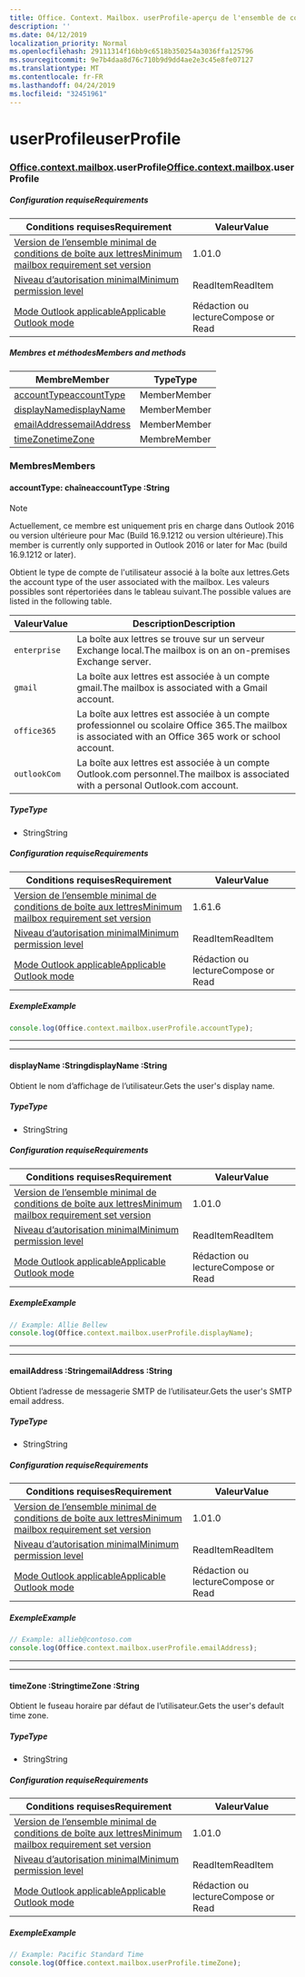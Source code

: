 ```yaml
---
title: Office. Context. Mailbox. userProfile-aperçu de l'ensemble de conditions requises
description: ''
ms.date: 04/12/2019
localization_priority: Normal
ms.openlocfilehash: 29111314f16bb9c6518b350254a3036ffa125796
ms.sourcegitcommit: 9e7b4daa8d76c710b9d9dd4ae2e3c45e8fe07127
ms.translationtype: MT
ms.contentlocale: fr-FR
ms.lasthandoff: 04/24/2019
ms.locfileid: "32451961"
---
```

# <a name="userprofile"></a><span data-ttu-id="b6c64-102">userProfile</span><span class="sxs-lookup"><span data-stu-id="b6c64-102">userProfile</span></span>

### <a name="officeofficemdcontextofficecontextmdmailboxofficecontextmailboxmduserprofile"></a><span data-ttu-id="b6c64-103">[Office](Office.md)[.context](Office.context.md)[.mailbox](Office.context.mailbox.md).userProfile</span><span class="sxs-lookup"><span data-stu-id="b6c64-103">[Office](Office.md)[.context](Office.context.md)[.mailbox](Office.context.mailbox.md).userProfile</span></span>

##### <a name="requirements"></a><span data-ttu-id="b6c64-104">Configuration requise</span><span class="sxs-lookup"><span data-stu-id="b6c64-104">Requirements</span></span>

|<span data-ttu-id="b6c64-105">Conditions requises</span><span class="sxs-lookup"><span data-stu-id="b6c64-105">Requirement</span></span>| <span data-ttu-id="b6c64-106">Valeur</span><span class="sxs-lookup"><span data-stu-id="b6c64-106">Value</span></span>|
|---|---|
|[<span data-ttu-id="b6c64-107">Version de l’ensemble minimal de conditions de boîte aux lettres</span><span class="sxs-lookup"><span data-stu-id="b6c64-107">Minimum mailbox requirement set version</span></span>](/office/dev/add-ins/reference/requirement-sets/outlook-api-requirement-sets)| <span data-ttu-id="b6c64-108">1.0</span><span class="sxs-lookup"><span data-stu-id="b6c64-108">1.0</span></span>|
|[<span data-ttu-id="b6c64-109">Niveau d’autorisation minimal</span><span class="sxs-lookup"><span data-stu-id="b6c64-109">Minimum permission level</span></span>](/outlook/add-ins/understanding-outlook-add-in-permissions)| <span data-ttu-id="b6c64-110">ReadItem</span><span class="sxs-lookup"><span data-stu-id="b6c64-110">ReadItem</span></span>|
|[<span data-ttu-id="b6c64-111">Mode Outlook applicable</span><span class="sxs-lookup"><span data-stu-id="b6c64-111">Applicable Outlook mode</span></span>](/outlook/add-ins/#extension-points)| <span data-ttu-id="b6c64-112">Rédaction ou lecture</span><span class="sxs-lookup"><span data-stu-id="b6c64-112">Compose or Read</span></span>|

##### <a name="members-and-methods"></a><span data-ttu-id="b6c64-113">Membres et méthodes</span><span class="sxs-lookup"><span data-stu-id="b6c64-113">Members and methods</span></span>

| <span data-ttu-id="b6c64-114">Membre</span><span class="sxs-lookup"><span data-stu-id="b6c64-114">Member</span></span> | <span data-ttu-id="b6c64-115">Type</span><span class="sxs-lookup"><span data-stu-id="b6c64-115">Type</span></span> |
|--------|------|
| [<span data-ttu-id="b6c64-116">accountType</span><span class="sxs-lookup"><span data-stu-id="b6c64-116">accountType</span></span>](#accounttype-string) | <span data-ttu-id="b6c64-117">Member</span><span class="sxs-lookup"><span data-stu-id="b6c64-117">Member</span></span> |
| [<span data-ttu-id="b6c64-118">displayName</span><span class="sxs-lookup"><span data-stu-id="b6c64-118">displayName</span></span>](#displayname-string) | <span data-ttu-id="b6c64-119">Member</span><span class="sxs-lookup"><span data-stu-id="b6c64-119">Member</span></span> |
| [<span data-ttu-id="b6c64-120">emailAddress</span><span class="sxs-lookup"><span data-stu-id="b6c64-120">emailAddress</span></span>](#emailaddress-string) | <span data-ttu-id="b6c64-121">Member</span><span class="sxs-lookup"><span data-stu-id="b6c64-121">Member</span></span> |
| [<span data-ttu-id="b6c64-122">timeZone</span><span class="sxs-lookup"><span data-stu-id="b6c64-122">timeZone</span></span>](#timezone-string) | <span data-ttu-id="b6c64-123">Membre</span><span class="sxs-lookup"><span data-stu-id="b6c64-123">Member</span></span> |

### <a name="members"></a><span data-ttu-id="b6c64-124">Membres</span><span class="sxs-lookup"><span data-stu-id="b6c64-124">Members</span></span>

####  <a name="accounttype-string"></a><span data-ttu-id="b6c64-125">accountType: chaîne</span><span class="sxs-lookup"><span data-stu-id="b6c64-125">accountType :String</span></span>

> [!NOTE]
> <span data-ttu-id="b6c64-126">Actuellement, ce membre est uniquement pris en charge dans Outlook 2016 ou version ultérieure pour Mac (Build 16.9.1212 ou version ultérieure).</span><span class="sxs-lookup"><span data-stu-id="b6c64-126">This member is currently only supported in Outlook 2016 or later for Mac (build 16.9.1212 or later).</span></span>

<span data-ttu-id="b6c64-127">Obtient le type de compte de l'utilisateur associé à la boîte aux lettres.</span><span class="sxs-lookup"><span data-stu-id="b6c64-127">Gets the account type of the user associated with the mailbox.</span></span> <span data-ttu-id="b6c64-128">Les valeurs possibles sont répertoriées dans le tableau suivant.</span><span class="sxs-lookup"><span data-stu-id="b6c64-128">The possible values are listed in the following table.</span></span>

| <span data-ttu-id="b6c64-129">Valeur</span><span class="sxs-lookup"><span data-stu-id="b6c64-129">Value</span></span> | <span data-ttu-id="b6c64-130">Description</span><span class="sxs-lookup"><span data-stu-id="b6c64-130">Description</span></span> |
|-------|-------------|
| `enterprise` | <span data-ttu-id="b6c64-131">La boîte aux lettres se trouve sur un serveur Exchange local.</span><span class="sxs-lookup"><span data-stu-id="b6c64-131">The mailbox is on an on-premises Exchange server.</span></span> |
| `gmail` | <span data-ttu-id="b6c64-132">La boîte aux lettres est associée à un compte gmail.</span><span class="sxs-lookup"><span data-stu-id="b6c64-132">The mailbox is associated with a Gmail account.</span></span> |
| `office365` | <span data-ttu-id="b6c64-133">La boîte aux lettres est associée à un compte professionnel ou scolaire Office 365.</span><span class="sxs-lookup"><span data-stu-id="b6c64-133">The mailbox is associated with an Office 365 work or school account.</span></span> |
| `outlookCom` | <span data-ttu-id="b6c64-134">La boîte aux lettres est associée à un compte Outlook.com personnel.</span><span class="sxs-lookup"><span data-stu-id="b6c64-134">The mailbox is associated with a personal Outlook.com account.</span></span> |

##### <a name="type"></a><span data-ttu-id="b6c64-135">Type</span><span class="sxs-lookup"><span data-stu-id="b6c64-135">Type</span></span>

*   <span data-ttu-id="b6c64-136">String</span><span class="sxs-lookup"><span data-stu-id="b6c64-136">String</span></span>

##### <a name="requirements"></a><span data-ttu-id="b6c64-137">Configuration requise</span><span class="sxs-lookup"><span data-stu-id="b6c64-137">Requirements</span></span>

|<span data-ttu-id="b6c64-138">Conditions requises</span><span class="sxs-lookup"><span data-stu-id="b6c64-138">Requirement</span></span>| <span data-ttu-id="b6c64-139">Valeur</span><span class="sxs-lookup"><span data-stu-id="b6c64-139">Value</span></span>|
|---|---|
|[<span data-ttu-id="b6c64-140">Version de l’ensemble minimal de conditions de boîte aux lettres</span><span class="sxs-lookup"><span data-stu-id="b6c64-140">Minimum mailbox requirement set version</span></span>](/office/dev/add-ins/reference/requirement-sets/outlook-api-requirement-sets)| <span data-ttu-id="b6c64-141">1.6</span><span class="sxs-lookup"><span data-stu-id="b6c64-141">1.6</span></span> |
|[<span data-ttu-id="b6c64-142">Niveau d’autorisation minimal</span><span class="sxs-lookup"><span data-stu-id="b6c64-142">Minimum permission level</span></span>](/outlook/add-ins/understanding-outlook-add-in-permissions)| <span data-ttu-id="b6c64-143">ReadItem</span><span class="sxs-lookup"><span data-stu-id="b6c64-143">ReadItem</span></span>|
|[<span data-ttu-id="b6c64-144">Mode Outlook applicable</span><span class="sxs-lookup"><span data-stu-id="b6c64-144">Applicable Outlook mode</span></span>](/outlook/add-ins/#extension-points)| <span data-ttu-id="b6c64-145">Rédaction ou lecture</span><span class="sxs-lookup"><span data-stu-id="b6c64-145">Compose or Read</span></span>|

##### <a name="example"></a><span data-ttu-id="b6c64-146">Exemple</span><span class="sxs-lookup"><span data-stu-id="b6c64-146">Example</span></span>

```javascript
console.log(Office.context.mailbox.userProfile.accountType);
```

---
---

####  <a name="displayname-string"></a><span data-ttu-id="b6c64-147">displayName :String</span><span class="sxs-lookup"><span data-stu-id="b6c64-147">displayName :String</span></span>

<span data-ttu-id="b6c64-148">Obtient le nom d’affichage de l’utilisateur.</span><span class="sxs-lookup"><span data-stu-id="b6c64-148">Gets the user's display name.</span></span>

##### <a name="type"></a><span data-ttu-id="b6c64-149">Type</span><span class="sxs-lookup"><span data-stu-id="b6c64-149">Type</span></span>

*   <span data-ttu-id="b6c64-150">String</span><span class="sxs-lookup"><span data-stu-id="b6c64-150">String</span></span>

##### <a name="requirements"></a><span data-ttu-id="b6c64-151">Configuration requise</span><span class="sxs-lookup"><span data-stu-id="b6c64-151">Requirements</span></span>

|<span data-ttu-id="b6c64-152">Conditions requises</span><span class="sxs-lookup"><span data-stu-id="b6c64-152">Requirement</span></span>| <span data-ttu-id="b6c64-153">Valeur</span><span class="sxs-lookup"><span data-stu-id="b6c64-153">Value</span></span>|
|---|---|
|[<span data-ttu-id="b6c64-154">Version de l’ensemble minimal de conditions de boîte aux lettres</span><span class="sxs-lookup"><span data-stu-id="b6c64-154">Minimum mailbox requirement set version</span></span>](/office/dev/add-ins/reference/requirement-sets/outlook-api-requirement-sets)| <span data-ttu-id="b6c64-155">1.0</span><span class="sxs-lookup"><span data-stu-id="b6c64-155">1.0</span></span>|
|[<span data-ttu-id="b6c64-156">Niveau d’autorisation minimal</span><span class="sxs-lookup"><span data-stu-id="b6c64-156">Minimum permission level</span></span>](/outlook/add-ins/understanding-outlook-add-in-permissions)| <span data-ttu-id="b6c64-157">ReadItem</span><span class="sxs-lookup"><span data-stu-id="b6c64-157">ReadItem</span></span>|
|[<span data-ttu-id="b6c64-158">Mode Outlook applicable</span><span class="sxs-lookup"><span data-stu-id="b6c64-158">Applicable Outlook mode</span></span>](/outlook/add-ins/#extension-points)| <span data-ttu-id="b6c64-159">Rédaction ou lecture</span><span class="sxs-lookup"><span data-stu-id="b6c64-159">Compose or Read</span></span>|

##### <a name="example"></a><span data-ttu-id="b6c64-160">Exemple</span><span class="sxs-lookup"><span data-stu-id="b6c64-160">Example</span></span>

```javascript
// Example: Allie Bellew
console.log(Office.context.mailbox.userProfile.displayName);
```

---
---

####  <a name="emailaddress-string"></a><span data-ttu-id="b6c64-161">emailAddress :String</span><span class="sxs-lookup"><span data-stu-id="b6c64-161">emailAddress :String</span></span>

<span data-ttu-id="b6c64-162">Obtient l’adresse de messagerie SMTP de l’utilisateur.</span><span class="sxs-lookup"><span data-stu-id="b6c64-162">Gets the user's SMTP email address.</span></span>

##### <a name="type"></a><span data-ttu-id="b6c64-163">Type</span><span class="sxs-lookup"><span data-stu-id="b6c64-163">Type</span></span>

*   <span data-ttu-id="b6c64-164">String</span><span class="sxs-lookup"><span data-stu-id="b6c64-164">String</span></span>

##### <a name="requirements"></a><span data-ttu-id="b6c64-165">Configuration requise</span><span class="sxs-lookup"><span data-stu-id="b6c64-165">Requirements</span></span>

|<span data-ttu-id="b6c64-166">Conditions requises</span><span class="sxs-lookup"><span data-stu-id="b6c64-166">Requirement</span></span>| <span data-ttu-id="b6c64-167">Valeur</span><span class="sxs-lookup"><span data-stu-id="b6c64-167">Value</span></span>|
|---|---|
|[<span data-ttu-id="b6c64-168">Version de l’ensemble minimal de conditions de boîte aux lettres</span><span class="sxs-lookup"><span data-stu-id="b6c64-168">Minimum mailbox requirement set version</span></span>](/office/dev/add-ins/reference/requirement-sets/outlook-api-requirement-sets)| <span data-ttu-id="b6c64-169">1.0</span><span class="sxs-lookup"><span data-stu-id="b6c64-169">1.0</span></span>|
|[<span data-ttu-id="b6c64-170">Niveau d’autorisation minimal</span><span class="sxs-lookup"><span data-stu-id="b6c64-170">Minimum permission level</span></span>](/outlook/add-ins/understanding-outlook-add-in-permissions)| <span data-ttu-id="b6c64-171">ReadItem</span><span class="sxs-lookup"><span data-stu-id="b6c64-171">ReadItem</span></span>|
|[<span data-ttu-id="b6c64-172">Mode Outlook applicable</span><span class="sxs-lookup"><span data-stu-id="b6c64-172">Applicable Outlook mode</span></span>](/outlook/add-ins/#extension-points)| <span data-ttu-id="b6c64-173">Rédaction ou lecture</span><span class="sxs-lookup"><span data-stu-id="b6c64-173">Compose or Read</span></span>|

##### <a name="example"></a><span data-ttu-id="b6c64-174">Exemple</span><span class="sxs-lookup"><span data-stu-id="b6c64-174">Example</span></span>

```javascript
// Example: allieb@contoso.com
console.log(Office.context.mailbox.userProfile.emailAddress);
```

---
---

####  <a name="timezone-string"></a><span data-ttu-id="b6c64-175">timeZone :String</span><span class="sxs-lookup"><span data-stu-id="b6c64-175">timeZone :String</span></span>

<span data-ttu-id="b6c64-176">Obtient le fuseau horaire par défaut de l’utilisateur.</span><span class="sxs-lookup"><span data-stu-id="b6c64-176">Gets the user's default time zone.</span></span>

##### <a name="type"></a><span data-ttu-id="b6c64-177">Type</span><span class="sxs-lookup"><span data-stu-id="b6c64-177">Type</span></span>

*   <span data-ttu-id="b6c64-178">String</span><span class="sxs-lookup"><span data-stu-id="b6c64-178">String</span></span>

##### <a name="requirements"></a><span data-ttu-id="b6c64-179">Configuration requise</span><span class="sxs-lookup"><span data-stu-id="b6c64-179">Requirements</span></span>

|<span data-ttu-id="b6c64-180">Conditions requises</span><span class="sxs-lookup"><span data-stu-id="b6c64-180">Requirement</span></span>| <span data-ttu-id="b6c64-181">Valeur</span><span class="sxs-lookup"><span data-stu-id="b6c64-181">Value</span></span>|
|---|---|
|[<span data-ttu-id="b6c64-182">Version de l’ensemble minimal de conditions de boîte aux lettres</span><span class="sxs-lookup"><span data-stu-id="b6c64-182">Minimum mailbox requirement set version</span></span>](/office/dev/add-ins/reference/requirement-sets/outlook-api-requirement-sets)| <span data-ttu-id="b6c64-183">1.0</span><span class="sxs-lookup"><span data-stu-id="b6c64-183">1.0</span></span>|
|[<span data-ttu-id="b6c64-184">Niveau d’autorisation minimal</span><span class="sxs-lookup"><span data-stu-id="b6c64-184">Minimum permission level</span></span>](/outlook/add-ins/understanding-outlook-add-in-permissions)| <span data-ttu-id="b6c64-185">ReadItem</span><span class="sxs-lookup"><span data-stu-id="b6c64-185">ReadItem</span></span>|
|[<span data-ttu-id="b6c64-186">Mode Outlook applicable</span><span class="sxs-lookup"><span data-stu-id="b6c64-186">Applicable Outlook mode</span></span>](/outlook/add-ins/#extension-points)| <span data-ttu-id="b6c64-187">Rédaction ou lecture</span><span class="sxs-lookup"><span data-stu-id="b6c64-187">Compose or Read</span></span>|

##### <a name="example"></a><span data-ttu-id="b6c64-188">Exemple</span><span class="sxs-lookup"><span data-stu-id="b6c64-188">Example</span></span>

```javascript
// Example: Pacific Standard Time
console.log(Office.context.mailbox.userProfile.timeZone);
```
